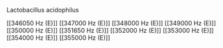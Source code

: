 Lactobacillus acidophilus

[[346050 Hz (E)]]
[[347000 Hz (E)]]
[[348000 Hz (E)]]
[[349000 Hz (E)]]
[[350000 Hz (E)]]
[[351650 Hz (E)]]
[[352000 Hz (E)]]
[[353000 Hz (E)]]
[[354000 Hz (E)]]
[[355000 Hz (E)]]